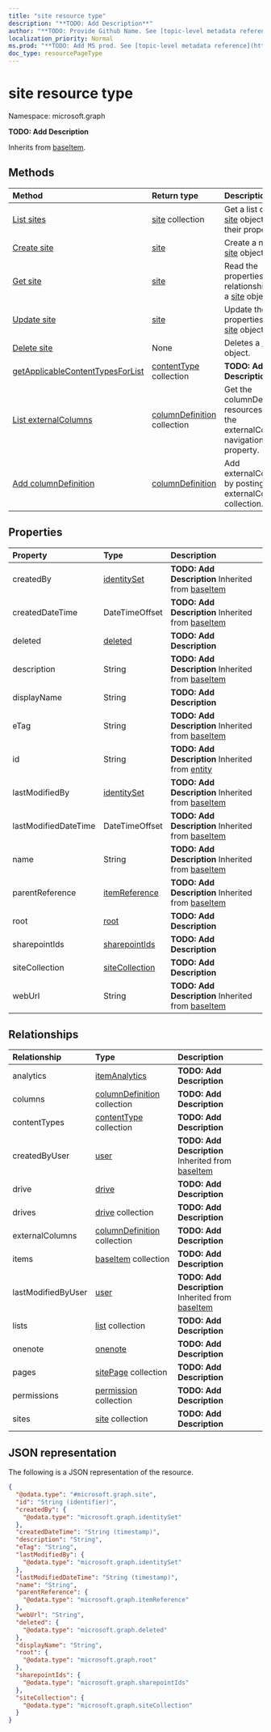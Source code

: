 ```yaml
---
title: "site resource type"
description: "**TODO: Add Description**"
author: "**TODO: Provide Github Name. See [topic-level metadata reference](https://msgo.azurewebsites.net/add/document/guidelines/metadata.html#topic-level-metadata)**"
localization_priority: Normal
ms.prod: "**TODO: Add MS prod. See [topic-level metadata reference](https://msgo.azurewebsites.net/add/document/guidelines/metadata.html#topic-level-metadata)**"
doc_type: resourcePageType
---
```


# site resource type

Namespace: microsoft.graph

**TODO: Add Description**


Inherits from [baseItem](../resources/baseitem.md).

## Methods
|Method|Return type|Description|
|:---|:---|:---|
|[List sites](../api/site-list.md)|[site](../resources/site.md) collection|Get a list of the [site](../resources/site.md) objects and their properties.|
|[Create site](../api/site-post-sites.md)|[site](../resources/site.md)|Create a new [site](../resources/site.md) object.|
|[Get site](../api/site-get.md)|[site](../resources/site.md)|Read the properties and relationships of a [site](../resources/site.md) object.|
|[Update site](../api/site-update.md)|[site](../resources/site.md)|Update the properties of a [site](../resources/site.md) object.|
|[Delete site](../api/site-delete.md)|None|Deletes a [site](../resources/site.md) object.|
|[getApplicableContentTypesForList](../api/site-getapplicablecontenttypesforlist.md)|[contentType](../resources/contenttype.md) collection|**TODO: Add Description**|
|[List externalColumns](../api/site-list-externalcolumns.md)|[columnDefinition](../resources/columndefinition.md) collection|Get the columnDefinition resources from the externalColumns navigation property.|
|[Add columnDefinition](../api/site-post-externalcolumns.md)|[columnDefinition](../resources/columndefinition.md)|Add externalColumns by posting to the externalColumns collection.|

## Properties
|Property|Type|Description|
|:---|:---|:---|
|createdBy|[identitySet](../resources/identityset.md)|**TODO: Add Description** Inherited from [baseItem](../resources/baseitem.md)|
|createdDateTime|DateTimeOffset|**TODO: Add Description** Inherited from [baseItem](../resources/baseitem.md)|
|deleted|[deleted](../resources/deleted.md)|**TODO: Add Description**|
|description|String|**TODO: Add Description** Inherited from [baseItem](../resources/baseitem.md)|
|displayName|String|**TODO: Add Description**|
|eTag|String|**TODO: Add Description** Inherited from [baseItem](../resources/baseitem.md)|
|id|String|**TODO: Add Description** Inherited from [entity](../resources/entity.md)|
|lastModifiedBy|[identitySet](../resources/identityset.md)|**TODO: Add Description** Inherited from [baseItem](../resources/baseitem.md)|
|lastModifiedDateTime|DateTimeOffset|**TODO: Add Description** Inherited from [baseItem](../resources/baseitem.md)|
|name|String|**TODO: Add Description** Inherited from [baseItem](../resources/baseitem.md)|
|parentReference|[itemReference](../resources/itemreference.md)|**TODO: Add Description** Inherited from [baseItem](../resources/baseitem.md)|
|root|[root](../resources/root.md)|**TODO: Add Description**|
|sharepointIds|[sharepointIds](../resources/sharepointids.md)|**TODO: Add Description**|
|siteCollection|[siteCollection](../resources/sitecollection.md)|**TODO: Add Description**|
|webUrl|String|**TODO: Add Description** Inherited from [baseItem](../resources/baseitem.md)|

## Relationships
|Relationship|Type|Description|
|:---|:---|:---|
|analytics|[itemAnalytics](../resources/itemanalytics.md)|**TODO: Add Description**|
|columns|[columnDefinition](../resources/columndefinition.md) collection|**TODO: Add Description**|
|contentTypes|[contentType](../resources/contenttype.md) collection|**TODO: Add Description**|
|createdByUser|[user](../resources/user.md)|**TODO: Add Description** Inherited from [baseItem](../resources/baseitem.md)|
|drive|[drive](../resources/drive.md)|**TODO: Add Description**|
|drives|[drive](../resources/drive.md) collection|**TODO: Add Description**|
|externalColumns|[columnDefinition](../resources/columndefinition.md) collection|**TODO: Add Description**|
|items|[baseItem](../resources/baseitem.md) collection|**TODO: Add Description**|
|lastModifiedByUser|[user](../resources/user.md)|**TODO: Add Description** Inherited from [baseItem](../resources/baseitem.md)|
|lists|[list](../resources/list.md) collection|**TODO: Add Description**|
|onenote|[onenote](../resources/onenote.md)|**TODO: Add Description**|
|pages|[sitePage](../resources/sitepage.md) collection|**TODO: Add Description**|
|permissions|[permission](../resources/permission.md) collection|**TODO: Add Description**|
|sites|[site](../resources/site.md) collection|**TODO: Add Description**|

## JSON representation
The following is a JSON representation of the resource.
<!-- {
  "blockType": "resource",
  "keyProperty": "id",
  "@odata.type": "microsoft.graph.site",
  "baseType": "microsoft.graph.baseItem",
  "openType": false
}
-->
``` json
{
  "@odata.type": "#microsoft.graph.site",
  "id": "String (identifier)",
  "createdBy": {
    "@odata.type": "microsoft.graph.identitySet"
  },
  "createdDateTime": "String (timestamp)",
  "description": "String",
  "eTag": "String",
  "lastModifiedBy": {
    "@odata.type": "microsoft.graph.identitySet"
  },
  "lastModifiedDateTime": "String (timestamp)",
  "name": "String",
  "parentReference": {
    "@odata.type": "microsoft.graph.itemReference"
  },
  "webUrl": "String",
  "deleted": {
    "@odata.type": "microsoft.graph.deleted"
  },
  "displayName": "String",
  "root": {
    "@odata.type": "microsoft.graph.root"
  },
  "sharepointIds": {
    "@odata.type": "microsoft.graph.sharepointIds"
  },
  "siteCollection": {
    "@odata.type": "microsoft.graph.siteCollection"
  }
}
```

